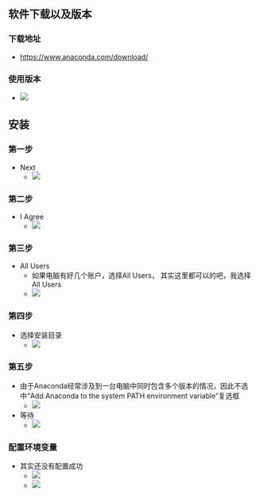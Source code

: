 ## 软件下载以及版本
###  下载地址
  - https://www.anaconda.com/download/
### 使用版本
  - ![](assets/markdown-img-paste-20190724145714191.png)

## 安装
### 第一步
- Next
  - ![](assets/markdown-img-paste-20190724145831720.png)

### 第二步
- I Agree
  - ![](assets/markdown-img-paste-20190724145857841.png)

### 第三步
- All Users
  - 如果电脑有好几个账户，选择All Users， 其实这里都可以的吧，我选择All Users
  - ![](assets/markdown-img-paste-20190724150436215.png)

### 第四步
- 选择安装目录
  - ![](assets/markdown-img-paste-20190724150515669.png)

### 第五步
- 由于Anaconda经常涉及到一台电脑中同时包含多个版本的情况，因此不选中“Add Anaconda to the system PATH environment variable”复选框
  - ![](assets/markdown-img-paste-20190724151002458.png)
- 等待
  - ![](assets/markdown-img-paste-20190724151019374.png)

### 配置环境变量
- 其实还没有配置成功
  - ![](assets/markdown-img-paste-20190724153043189.png)
  - ![](assets/markdown-img-paste-20190724153121590.png)
